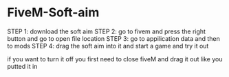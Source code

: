 # FiveM-Soft-aim
STEP 1: download the soft aim 
STEP 2: go to fivem and press the right button and go to open file location
STEP 3: go to appilication data and then to mods
STEP 4: drag the soft aim into it and start a game and try it out

if you want to turn it off you first need to close fiveM and drag it out like you putted it in

